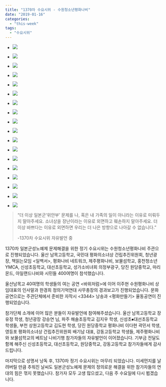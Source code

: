 ```yaml
---
title: "1370차 수요시위 - 수원청소년평화나비"
date: "2019-01-16"
categories: 
  - "this-week"
tags: 
  - "수요시위"
---
```


- ![](https://womenandwar.net/kr/wp-content/uploads/2019/01/1-2-1024x680.jpg)
    
- ![](https://womenandwar.net/kr/wp-content/uploads/2019/01/2-2-1024x680.jpg)
    
- ![](https://womenandwar.net/kr/wp-content/uploads/2019/01/3-2-1024x680.jpg)
    
- ![](https://womenandwar.net/kr/wp-content/uploads/2019/01/4-2-1024x680.jpg)
    
- ![](https://womenandwar.net/kr/wp-content/uploads/2019/01/5-2-1024x680.jpg)
    
- ![](https://womenandwar.net/kr/wp-content/uploads/2019/01/6-2-1024x680.jpg)
    
- ![](https://womenandwar.net/kr/wp-content/uploads/2019/01/7-2-1024x680.jpg)
    
- ![](https://womenandwar.net/kr/wp-content/uploads/2019/01/8-2-1024x680.jpg)
    
- ![](https://womenandwar.net/kr/wp-content/uploads/2019/01/9-2-1024x680.jpg)
    
- ![](https://womenandwar.net/kr/wp-content/uploads/2019/01/10-2-1024x680.jpg)
    
- ![](https://womenandwar.net/kr/wp-content/uploads/2019/01/11-1-1024x680.jpg)
    
- ![](https://womenandwar.net/kr/wp-content/uploads/2019/01/12-1-1024x680.jpg)
    
- ![](https://womenandwar.net/kr/wp-content/uploads/2019/01/13-1-1024x680.jpg)
    
- ![](https://womenandwar.net/kr/wp-content/uploads/2019/01/14-1-1024x680.jpg)
    
- ![](https://womenandwar.net/kr/wp-content/uploads/2019/01/15-1024x680.jpg)
    
- ![](https://womenandwar.net/kr/wp-content/uploads/2019/01/16-1024x680.jpg)
    
- ![](https://womenandwar.net/kr/wp-content/uploads/2019/01/17-1024x680.jpg)
    
- ![](https://womenandwar.net/kr/wp-content/uploads/2019/01/18-1024x680.jpg)
    

> “더 이상 일본군‘위안부’ 문제를 나, 혹은 내 가족의 일이 아니라는 이유로 미뤄두지 말아주세요. 소녀상을 장난이라는 이유로 외면하고 훼손하지 말아주세요. 더 이상 바쁘다는 이유로 외면하면 우리는 더 나은 방향으로 나아갈 수 없습니다.”  
> 
> \-1370차 수요시위 자유발언 중

1370차 일본군성노예제 문제해결을 위한 정기 수요시위는 수원청소년평화나비 주관으로 진행되었습니다. 울산 남목고등학교, 국민대 평화의소녀상 건립추진위원회, 청년광장, 책읽는모임 <일백서>, 평화나비 네트워크, 제주평화나비, 보물섬학교, 홍천청소년YMCA, 신성초등학교, 대선초등학교, 성가소비녀회 의정부광구, 당진 원당중학교, 마리몬드, 아일랜드나비와 시민들 400여명이 참석했습니다.

울산남목고 40여명의 학생들의 여는 공연 <바위처럼>에 이어 이주현 수원평화나비 상임대표의 인사말과 한경희 정의기억연대 사무총장의 경과보고가 진행되었습니다. 문화공연으로는 주관단체에서 준비한 자작시 <3344> 낭송과 <평화만들기> 율동공연이 진행되었습니다.

참가단체 소개에 이어 많은 분들이 자유발언에 참여해주셨습니다. 울산 남목고등학교 장유정 학생, 청년광장 강승연 님, 파주 해솔초등학교 김지우 학생, 신성초⦁대선초등학교 학생들, 부천 상원고등학교 김도현 학생, 당진 원당중학교 평화나비 이다현 곽민서 학생, 영등포 평화의소녀상 건립추진위원회 배기남 대표, 강동고등학교 학생들, 제주평화나비와 보물섬학교의 베트남 나비기행 참가자들의 자유발언이 이어졌습니다. 기부금 전달도 함께 해주신 신성초등학교, 대선초등학교, 원당중학교, 강동고등학교 참가자들에게 감사드립니다.

마지막으로 성명서 낭독 후, 1370차 정기 수요시위는 마무리 되었습니다. 미세먼지를 날려버릴 만큼 추워진 날씨도 일본군성노예제 문제의 정의로운 해결을 위한 참가자들의 연대의 힘은 꺾지 못했습니다. 참가자 모두 고생 많으셨고, 다음 주 수요일에 다시 뵙겠습니다.
